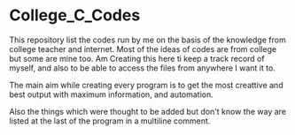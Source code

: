 # College_C_Codes


This repository list the codes run by me on the basis of the knowledge from college teacher and internet. Most of the ideas of codes are from college but some are mine too.
Am Creating this here ti keep a track record of myself, and also to be able to access the files from anywhere I want it to.


The main aim while creating every program is to get the most creattive and best output with maximum information, and automation. 



Also the things which were thought to be added but don't know the way are listed at the last of the program in a multiline comment.
